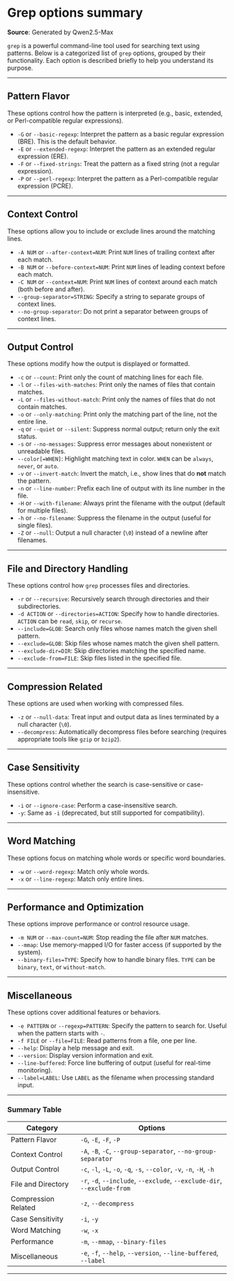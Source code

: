 # Grep options summary

**Source**: Generated by Qwen2.5-Max

`grep` is a powerful command-line tool used for searching text using patterns. Below is a categorized list of `grep` options, grouped by their functionality. Each option is described briefly to help you understand its purpose.

---

## **Pattern Flavor**

These options control how the pattern is interpreted (e.g., basic, extended, or Perl-compatible regular expressions).

- `-G` or `--basic-regexp`: Interpret the pattern as a basic regular expression (BRE). This is the default behavior.
- `-E` or `--extended-regexp`: Interpret the pattern as an extended regular expression (ERE).
- `-F` or `--fixed-strings`: Treat the pattern as a fixed string (not a regular expression).
- `-P` or `--perl-regexp`: Interpret the pattern as a Perl-compatible regular expression (PCRE).

---

## **Context Control**

These options allow you to include or exclude lines around the matching lines.

- `-A NUM` or `--after-context=NUM`: Print `NUM` lines of trailing context after each match.
- `-B NUM` or `--before-context=NUM`: Print `NUM` lines of leading context before each match.
- `-C NUM` or `--context=NUM`: Print `NUM` lines of context around each match (both before and after).
- `--group-separator=STRING`: Specify a string to separate groups of context lines.
- `--no-group-separator`: Do not print a separator between groups of context lines.

---

## **Output Control**

These options modify how the output is displayed or formatted.

- `-c` or `--count`: Print only the count of matching lines for each file.
- `-l` or `--files-with-matches`: Print only the names of files that contain matches.
- `-L` or `--files-without-match`: Print only the names of files that do not contain matches.
- `-o` or `--only-matching`: Print only the matching part of the line, not the entire line.
- `-q` or `--quiet` or `--silent`: Suppress normal output; return only the exit status.
- `-s` or `--no-messages`: Suppress error messages about nonexistent or unreadable files.
- `--color[=WHEN]`: Highlight matching text in color. `WHEN` can be `always`, `never`, or `auto`.
- `-v` or `--invert-match`: Invert the match, i.e., show lines that do **not** match the pattern.
- `-n` or `--line-number`: Prefix each line of output with its line number in the file.
- `-H` or `--with-filename`: Always print the filename with the output (default for multiple files).
- `-h` or `--no-filename`: Suppress the filename in the output (useful for single files).
- `-Z` or `--null`: Output a null character (`\0`) instead of a newline after filenames.

---

## **File and Directory Handling**

These options control how `grep` processes files and directories.

- `-r` or `--recursive`: Recursively search through directories and their subdirectories.
- `-d ACTION` or `--directories=ACTION`: Specify how to handle directories. `ACTION` can be `read`, `skip`, or `recurse`.
- `--include=GLOB`: Search only files whose names match the given shell pattern.
- `--exclude=GLOB`: Skip files whose names match the given shell pattern.
- `--exclude-dir=DIR`: Skip directories matching the specified name.
- `--exclude-from=FILE`: Skip files listed in the specified file.

---

## **Compression Related**

These options are used when working with compressed files.

- `-z` or `--null-data`: Treat input and output data as lines terminated by a null character (`\0`).
- `--decompress`: Automatically decompress files before searching (requires appropriate tools like `gzip` or `bzip2`).

---

## **Case Sensitivity**

These options control whether the search is case-sensitive or case-insensitive.

- `-i` or `--ignore-case`: Perform a case-insensitive search.
- `-y`: Same as `-i` (deprecated, but still supported for compatibility).

---

## **Word Matching**

These options focus on matching whole words or specific word boundaries.

- `-w` or `--word-regexp`: Match only whole words.
- `-x` or `--line-regexp`: Match only entire lines.

---

## **Performance and Optimization**

These options improve performance or control resource usage.

- `-m NUM` or `--max-count=NUM`: Stop reading the file after `NUM` matches.
- `--mmap`: Use memory-mapped I/O for faster access (if supported by the system).
- `--binary-files=TYPE`: Specify how to handle binary files. `TYPE` can be `binary`, `text`, or `without-match`.

---

## **Miscellaneous**

These options cover additional features or behaviors.

- `-e PATTERN` or `--regexp=PATTERN`: Specify the pattern to search for. Useful when the pattern starts with `-`.
- `-f FILE` or `--file=FILE`: Read patterns from a file, one per line.
- `--help`: Display a help message and exit.
- `--version`: Display version information and exit.
- `--line-buffered`: Force line buffering of output (useful for real-time monitoring).
- `--label=LABEL`: Use `LABEL` as the filename when processing standard input.

---

### Summary Table

| Category               | Options                                                                 |
|------------------------|-------------------------------------------------------------------------|
| Pattern Flavor         | `-G`, `-E`, `-F`, `-P`                                                  |
| Context Control        | `-A`, `-B`, `-C`, `--group-separator`, `--no-group-separator`           |
| Output Control         | `-c`, `-l`, `-L`, `-o`, `-q`, `-s`, `--color`, `-v`, `-n`, `-H`, `-h`   |
| File and Directory     | `-r`, `-d`, `--include`, `--exclude`, `--exclude-dir`, `--exclude-from` |
| Compression Related    | `-z`, `--decompress`                                                    |
| Case Sensitivity       | `-i`, `-y`                                                              |
| Word Matching          | `-w`, `-x`                                                              |
| Performance            | `-m`, `--mmap`, `--binary-files`                                        |
| Miscellaneous          | `-e`, `-f`, `--help`, `--version`, `--line-buffered`, `--label`         |

---
